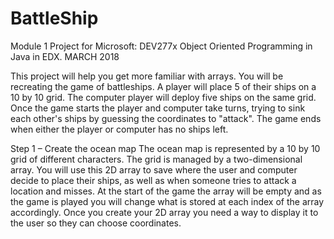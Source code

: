 # BattleShip
Module 1 Project for Microsoft: DEV277x Object Oriented Programming in Java in EDX. MARCH 2018

This project will help you get more familiar with arrays. You will be recreating the game of battleships. 
A player will place 5 of their ships on a 10 by 10 grid. The computer player will deploy five ships on the same grid. 
Once the game starts the player and computer take turns, trying to sink each other's ships by guessing the coordinates to "attack". 
The game ends when either the player or computer has no ships left.

Step 1 – Create the ocean map
The ocean map is represented by a 10 by 10 grid of different characters. 
The grid is managed by a two-dimensional array. 
You will use this 2D array to save where the user and computer decide to place their ships, as well as when someone tries to attack a location and misses. 
At the start of the game the array will be empty and as the game is played you will change what is stored at each index of the array accordingly.
Once you create your 2D array you need a way to display it to the user so they can choose coordinates. 


